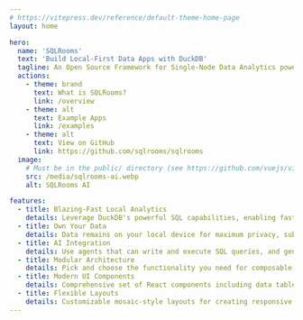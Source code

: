 ```yaml
---
# https://vitepress.dev/reference/default-theme-home-page
layout: home

hero:
  name: 'SQLRooms'
  text: 'Build Local-First Data Apps with DuckDB'
  tagline: An Open Source Framework for Single-Node Data Analytics powered by DuckDB-powered
  actions:
    - theme: brand
      text: What is SQLRooms?
      link: /overview
    - theme: alt
      text: Example Apps
      link: /examples
    - theme: alt
      text: View on GitHub
      link: https://github.com/sqlrooms/sqlrooms
  image:
    # Must be in the public/ directory (see https://github.com/vuejs/vitepress/issues/4097#issuecomment-2261203743)
    src: /media/sqlrooms-ai.webp
    alt: SQLRooms AI

features:
  - title: Blazing-Fast Local Analytics
    details: Leverage DuckDB's powerful SQL capabilities, enabling fast in browser data processing without a backend
  - title: Own Your Data
    details: Data remains on your local device for maximum privacy, sub-second analytics on large datasets, and offline functionality
  - title: AI Integration
    details: Use agents that can write and execute SQL queries, and generate insights without sharing your data with model providers
  - title: Modular Architecture
    details: Pick and choose the functionality you need for composable, extensible applications, with integrations for popular data visualization libraries.
  - title: Modern UI Components
    details: Comprehensive set of React components including data tables, layouts, and visualization tools for building beautiful analytics interfaces
  - title: Flexible Layouts
    details: Customizable mosaic-style layouts for creating responsive and user-friendly analytics dashboards
---
```

